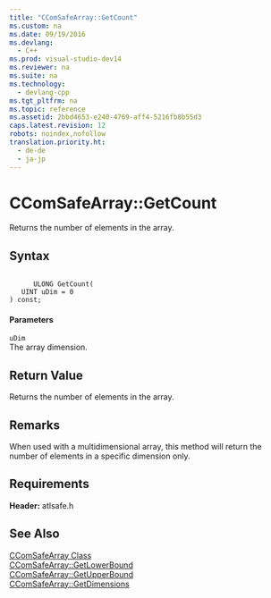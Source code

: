 ```yaml
---
title: "CComSafeArray::GetCount"
ms.custom: na
ms.date: 09/19/2016
ms.devlang: 
  - C++
ms.prod: visual-studio-dev14
ms.reviewer: na
ms.suite: na
ms.technology: 
  - devlang-cpp
ms.tgt_pltfrm: na
ms.topic: reference
ms.assetid: 2bbd4653-e240-4769-aff4-5216fb8b55d3
caps.latest.revision: 12
robots: noindex,nofollow
translation.priority.ht: 
  - de-de
  - ja-jp
---
```

# CComSafeArray::GetCount
Returns the number of elements in the array.  
  
## Syntax  
  
```  
  
      ULONG GetCount(  
   UINT uDim = 0   
) const;  
```  
  
#### Parameters  
 `uDim`  
 The array dimension.  
  
## Return Value  
 Returns the number of elements in the array.  
  
## Remarks  
 When used with a multidimensional array, this method will return the number of elements in a specific dimension only.  
  
## Requirements  
 **Header:** atlsafe.h  
  
## See Also  
 [CComSafeArray Class](../vs140/CComSafeArray-Class.md)   
 [CComSafeArray::GetLowerBound](../vs140/CComSafeArray--GetLowerBound.md)   
 [CComSafeArray::GetUpperBound](../vs140/CComSafeArray--GetUpperBound.md)   
 [CComSafeArray::GetDimensions](../vs140/CComSafeArray--GetDimensions.md)
